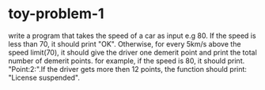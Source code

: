 # toy-problem-1
write a program that takes the speed of a car as input e.g 80. If the speed is less than 70, it should print "OK". Otherwise, for every 5km/s above the speed limit(70), it should give the driver one demerit point and print the total number of demerit points.
for example, if the speed is 80, it should print. "Point:2:".If the driver gets more then 12 points, the function should print: "License suspended".